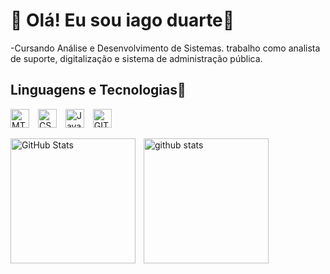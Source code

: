 #  👋 Olá! Eu sou iago duarte🚀

-Cursando Análise e Desenvolvimento de Sistemas. trabalho como analista de suporte, digitalização e sistema de administração pública. 

## Linguagens e Tecnologias🤖

<img 
    aling="left"
    alt="MTML"
    title="HTML"
    width="30px"
    style="padding-right: 10px;"
  src="https://cdn.jsdelivr.net/gh/devicons/devicon@latest/icons/html5/html5-original.svg" />
<img 
    aling="left"
    alt="CSS"
    title="CSS"
    width="30px"
    style="padding-right: 10px;"
  src="https://cdn.jsdelivr.net/gh/devicons/devicon@latest/icons/css3/css3-original.svg"/>
 <img 
    aling="left"
    alt="JavaScript"
    title="JavaScript"
    width="30px"
    style="padding-right: 10px;"
  src="https://cdn.jsdelivr.net/gh/devicons/devicon@latest/icons/javascript/javascript-original.svg"/>
   <img 
    aling="left"
    alt="GIT"
    title="GIT"
    width="30px"
    style="padding-right: 10px;"
  src="https://cdn.jsdelivr.net/gh/devicons/devicon@latest/icons/git/git-original.svg"/>

   <img
    align="left"
    alt="GitHub Stats"
    height="200"
    style="padding-right: 10px;"
     src="https://github-readme-stats.vercel.app/api?username=iago-duarte99&show_icons=true&theme=transparent&include_all_commits=true&locale=pt-br"
       />
       
   <img   
       aling="left"
       alt="github stats"
       height="200"
       style="padding-right: 10px;"
       src="https://github-readme-stats.vercel.app/api/top-langs/?username=iago-duarte99&theme=transparent&layout-compact&custom_title=tecnologias&langs_count=9"/>
